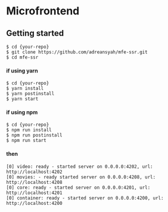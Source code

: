 # Microfrontend

## Getting started

```
$ cd {your-repo}
$ git clone https://github.com/adreansyah/mfe-ssr.git
$ cd mfe-ssr
```
#### if using yarn
```
$ cd {your-repo}
$ yarn install
$ yarn postinstall
$ yarn start
```

#### if using npm
```
$ cd {your-repo}
$ npm run install
$ npm run postinstall
$ npm run start
```

#### then 
```
[0] video: ready - started server on 0.0.0.0:4202, url: http://localhost:4202
[0] movies: - ready started server on 0.0.0.0:4208, url: http://localhost:4208
[0] core: ready - started server on 0.0.0.0:4201, url: http://localhost:4201
[0] container: ready - started server on 0.0.0.0:4200, url: http://localhost:4200